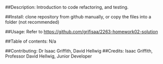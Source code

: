 ##Description: 
Introduction to code refactoring, and testing. 

##Install: 
clone repository from github manually, or copy the files into a folder (not recommended)

##Usage: 
Refer to https://github.com/grifisaa/2263-homework02-solution

		

##Table of contents: N/a

##Contributing: 
Dr Isaac Griffith, David Hellwig
##Credits: 
Isaac Griffith, Professor
David Hellwig, Junior Developer
